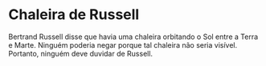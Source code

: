 # Chaleira de Russell

Bertrand Russell disse que havia uma chaleira orbitando o Sol entre a Terra e
Marte. Ninguém poderia negar porque tal chaleira não seria visível. Portanto,
ninguém deve duvidar de Russell.
